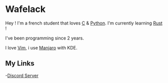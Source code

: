 # Wafelack

Hey ! I'm a french student that loves [C](https://www.amazon.co.uk/C-Programming-Language-2nd/dp/0131103628) & [Python](https://www.python.org/). I'm currently learning [Rust](https://www.rust-lang.org/) !

I've been programming since 2 years.

I love [Vim](https://www.vim.org), i use [Manjaro](https://manjaro.org/) with KDE.

## My Links 

-[Discord Server](https://discord.gg/5VgZgRe)
